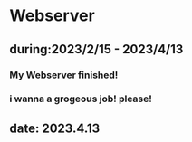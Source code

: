 # Webserver
##  during:2023/2/15 - 2023/4/13

### My Webserver finished!

### i wanna a grogeous job! please!

## date: 2023.4.13
